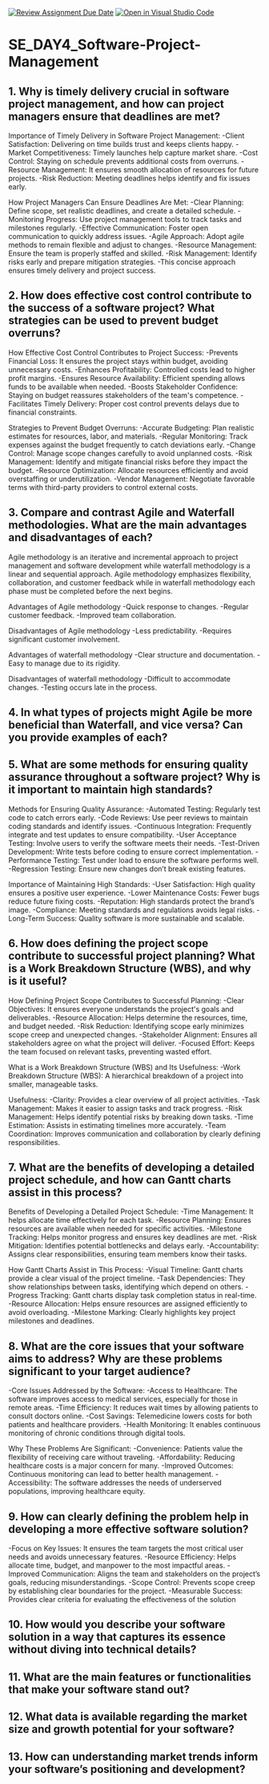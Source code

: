 [![Review Assignment Due Date](https://classroom.github.com/assets/deadline-readme-button-22041afd0340ce965d47ae6ef1cefeee28c7c493a6346c4f15d667ab976d596c.svg)](https://classroom.github.com/a/9pw6JKcu)
[![Open in Visual Studio Code](https://classroom.github.com/assets/open-in-vscode-2e0aaae1b6195c2367325f4f02e2d04e9abb55f0b24a779b69b11b9e10269abc.svg)](https://classroom.github.com/online_ide?assignment_repo_id=16255678&assignment_repo_type=AssignmentRepo)
# SE_DAY4_Software-Project-Management
## 1. Why is timely delivery crucial in software project management, and how can project managers ensure that deadlines are met?

Importance of Timely Delivery in Software Project Management:
-Client Satisfaction: Delivering on time builds trust and keeps clients happy.
-Market Competitiveness: Timely launches help capture market share.
-Cost Control: Staying on schedule prevents additional costs from overruns.
-Resource Management: It ensures smooth allocation of resources for future projects.
-Risk Reduction: Meeting deadlines helps identify and fix issues early.

How Project Managers Can Ensure Deadlines Are Met:
-Clear Planning: Define scope, set realistic deadlines, and create a detailed schedule.
-Monitoring Progress: Use project management tools to track tasks and milestones regularly.
-Effective Communication: Foster open communication to quickly address issues.
-Agile Approach: Adopt agile methods to remain flexible and adjust to changes.
-Resource Management: Ensure the team is properly staffed and skilled.
-Risk Management: Identify risks early and prepare mitigation strategies.
-This concise approach ensures timely delivery and project success.


## 2. How does effective cost control contribute to the success of a software project? What strategies can be used to prevent budget overruns?

How Effective Cost Control Contributes to Project Success:
-Prevents Financial Loss: It ensures the project stays within budget, avoiding unnecessary costs.
-Enhances Profitability: Controlled costs lead to higher profit margins.
-Ensures Resource Availability: Efficient spending allows funds to be available when needed.
-Boosts Stakeholder Confidence: Staying on budget reassures stakeholders of the team's competence.
-Facilitates Timely Delivery: Proper cost control prevents delays due to financial constraints.

Strategies to Prevent Budget Overruns:
-Accurate Budgeting: Plan realistic estimates for resources, labor, and materials.
-Regular Monitoring: Track expenses against the budget frequently to catch deviations early.
-Change Control: Manage scope changes carefully to avoid unplanned costs.
-Risk Management: Identify and mitigate financial risks before they impact the budget.
-Resource Optimization: Allocate resources efficiently and avoid overstaffing or underutilization.
-Vendor Management: Negotiate favorable terms with third-party providers to control external costs.

## 3. Compare and contrast Agile and Waterfall methodologies. What are the main advantages and disadvantages of each?

Agile methodology is an iterative and incremental approach to project management and software development while waterfall methodology is a linear and sequential approach.
Agile methodology emphasizes flexibility, collaboration, and customer feedback while in waterfall methodology each phase must be completed before the next begins.

Advantages of Agile methodology
-Quick response to changes.
-Regular customer feedback.
-Improved team collaboration.

Disadvantages of Agile methodology
-Less predictability.
-Requires significant customer involvement.

Advantages of waterfall methodology
-Clear structure and documentation.
-Easy to manage due to its rigidity.

Disadvantages of waterfall methodology
-Difficult to accommodate changes.
-Testing occurs late in the process.

## 4. In what types of projects might Agile be more beneficial than Waterfall, and vice versa? Can you provide examples of each?
## 5. What are some methods for ensuring quality assurance throughout a software project? Why is it important to maintain high standards?
Methods for Ensuring Quality Assurance:
-Automated Testing: Regularly test code to catch errors early.
-Code Reviews: Use peer reviews to maintain coding standards and identify issues.
-Continuous Integration: Frequently integrate and test updates to ensure compatibility.
-User Acceptance Testing: Involve users to verify the software meets their needs.
-Test-Driven Development: Write tests before coding to ensure correct implementation.
-Performance Testing: Test under load to ensure the software performs well.
-Regression Testing: Ensure new changes don’t break existing features.

Importance of Maintaining High Standards:
-User Satisfaction: High quality ensures a positive user experience.
-Lower Maintenance Costs: Fewer bugs reduce future fixing costs.
-Reputation: High standards protect the brand’s image.
-Compliance: Meeting standards and regulations avoids legal risks.
-Long-Term Success: Quality software is more sustainable and scalable.

## 6. How does defining the project scope contribute to successful project planning? What is a Work Breakdown Structure (WBS), and why is it useful?


How Defining Project Scope Contributes to Successful Planning:
-Clear Objectives: It ensures everyone understands the project's goals and deliverables.
-Resource Allocation: Helps determine the resources, time, and budget needed.
-Risk Reduction: Identifying scope early minimizes scope creep and unexpected changes.
-Stakeholder Alignment: Ensures all stakeholders agree on what the project will deliver.
-Focused Effort: Keeps the team focused on relevant tasks, preventing wasted effort.

What is a Work Breakdown Structure (WBS) and Its Usefulness:
-Work Breakdown Structure (WBS): A hierarchical breakdown of a project into smaller, manageable tasks.

Usefulness:
-Clarity: Provides a clear overview of all project activities.
-Task Management: Makes it easier to assign tasks and track progress.
-Risk Management: Helps identify potential risks by breaking down tasks.
-Time Estimation: Assists in estimating timelines more accurately.
-Team Coordination: Improves communication and collaboration by clearly defining responsibilities.

## 7. What are the benefits of developing a detailed project schedule, and how can Gantt charts assist in this process?

Benefits of Developing a Detailed Project Schedule:
-Time Management: It helps allocate time effectively for each task.
-Resource Planning: Ensures resources are available when needed for specific activities.
-Milestone Tracking: Helps monitor progress and ensures key deadlines are met.
-Risk Mitigation: Identifies potential bottlenecks and delays early.
-Accountability: Assigns clear responsibilities, ensuring team members know their tasks.

How Gantt Charts Assist in This Process:
-Visual Timeline: Gantt charts provide a clear visual of the project timeline.
-Task Dependencies: They show relationships between tasks, identifying which depend on others.
-Progress Tracking: Gantt charts display task completion status in real-time.
-Resource Allocation: Helps ensure resources are assigned efficiently to avoid overloading.
-Milestone Marking: Clearly highlights key project milestones and deadlines.

## 8. What are the core issues that your software aims to address? Why are these problems significant to your target audience?

-Core Issues Addressed by the Software:
-Access to Healthcare: The software improves access to medical services, especially for those in remote areas.
-Time Efficiency: It reduces wait times by allowing patients to consult doctors online.
-Cost Savings: Telemedicine lowers costs for both patients and healthcare providers.
-Health Monitoring: It enables continuous monitoring of chronic conditions through digital tools.

Why These Problems Are Significant:
-Convenience: Patients value the flexibility of receiving care without traveling.
-Affordability: Reducing healthcare costs is a major concern for many.
-Improved Outcomes: Continuous monitoring can lead to better health management.
-Accessibility: The software addresses the needs of underserved populations, improving healthcare equity.

## 9. How can clearly defining the problem help in developing a more effective software solution?

-Focus on Key Issues: It ensures the team targets the most critical user needs and avoids unnecessary features.
-Resource Efficiency: Helps allocate time, budget, and manpower to the most impactful areas.
-Improved Communication: Aligns the team and stakeholders on the project’s goals, reducing misunderstandings.
-Scope Control: Prevents scope creep by establishing clear boundaries for the project.
-Measurable Success: Provides clear criteria for evaluating the effectiveness of the solution

## 10. How would you describe your software solution in a way that captures its essence without diving into technical details?
## 11. What are the main features or functionalities that make your software stand out?
## 12. What data is available regarding the market size and growth potential for your software?
## 13. How can understanding market trends inform your software’s positioning and development?
